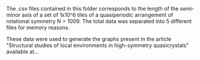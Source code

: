 The .csv files contained in this folder corresponds to the length of the semi-minor axis of a set of 1x10^6 tiles of a quasiperiodic arrangement of rotational symmetry N = 1009. The total data was separated into 5 different files for memory reasons.

These data were used to generate the graphs present in the article "Structural studies of local environments in high-symmetry quasicrystals" available at...
